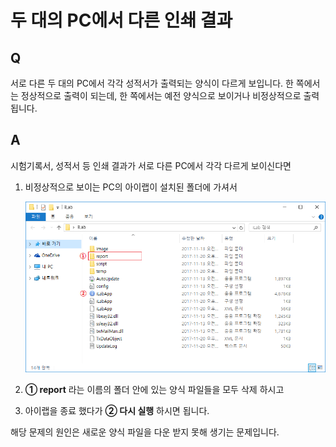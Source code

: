 # 두 대의 PC에서 다른 인쇄 결과

## Q

서로 다른 두 대의 PC에서 각각 성적서가 출력되는 양식이 다르게 보입니다. 한 쪽에서는 정상적으로 출력이 되는데, 한 쪽에서는 예전 양식으로 보이거나 비정상적으로 출력됩니다.

## A

시험기록서, 성적서 등 인쇄 결과가 서로 다른 PC에서 각각 다르게 보이신다면

1. 비정상적으로 보이는 PC의 아이랩이 설치된 폴더에 가셔서  

   ![](../../.gitbook/assets/01report.png)

2. **① report** 라는 이름의 폴더 안에 있는 양식 파일들을 모두 삭제 하시고
3. 아이랩을 종료 했다가 **② 다시 실행** 하시면 됩니다.

해당 문제의 원인은 새로운 양식 파일을 다운 받지 못해 생기는 문제입니다.

